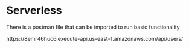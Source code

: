 <h1>Serverless</h1>
<p>There is a postman file that can be imported to run basic functionality</p>
<a>https://8emr46huc6.execute-api.us-east-1.amazonaws.com/api/users/</a>
